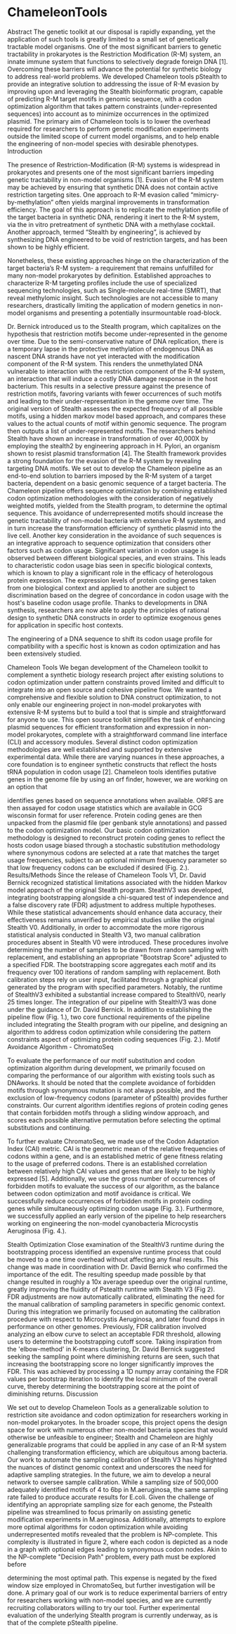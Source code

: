 # ChameleonTools
Abstract
The genetic toolkit at our disposal is rapidly expanding, yet the application of such tools is greatly limited to a small set of genetically tractable model organisms. One of the most significant barriers to genetic tractability in prokaryotes is the Restriction Modification (R-M) system, an innate immune system that functions to selectively degrade foreign DNA [1]. Overcoming these barriers will advance the potential for synthetic biology to address real-world problems. We developed Chameleon tools pStealth to provide an integrative solution to addressing the issue of R-M evasion by improving upon and leveraging the Stealth bioinformatic program, capable of predicting R-M target motifs in genomic sequence, with a codon optimization algorithm that takes pattern constraints (under-represented sequences) into account as to minimize occurrences in the optimized plasmid. The primary aim of Chameleon tools is to lower the overhead required for researchers to perform genetic modification experiments outside the limited scope of current model organisms, and to help enable the engineering of non-model species with desirable phenotypes.
Introduction

The presence of Restriction-Modification (R-M) systems is widespread in prokaryotes and presents one of the most significant barriers impeding genetic tractability in non-model organisms [1]. Evasion of the R-M system may be achieved by ensuring that synthetic DNA does not contain active restriction targeting sites. One approach to R-M evasion called “mimicry-by-methylation” often yields marginal improvements in transformation efficiency. The goal of this approach is to replicate the methylation profile of the target bacteria in synthetic DNA, rendering it inert to the R-M system, via the in vitro pretreatment of synthetic DNA with a methylase cocktail. Another approach, termed “Stealth by engineering”, is achieved by synthesizing DNA engineered to be void of restriction targets, and has been shown to be highly efficient.

Nonetheless, these existing approaches hinge on the characterization of the target bacteria’s R-M system- a requirement that remains unfulfilled for many non-model prokaryotes by definition. Established approaches to characterize R-M targeting profiles include the use of specialized sequencing technologies, such as Single-molecule real-time (SMRT), that reveal methylomic insight. Such technologies are not accessible to many researchers, drastically limiting the application of modern genetics in non-model organisms and presenting a potentially insurmountable road-block.

Dr. Bernick introduced us to the Stealth program, which capitalizes on the hypothesis that restriction motifs become under-represented in the genome over time. Due to the semi-conservative nature of DNA replication, there is a temporary lapse in the protective methylation of endogenous DNA as nascent DNA strands have not yet interacted with the modification component of the R-M system. This renders the unmethylated DNA vulnerable to interaction with the restriction component of the R-M system, an interaction that will induce a costly DNA damage response in the host bacterium. This results in a selective pressure against the presence of restriction motifs, favoring variants with fewer occurrences of such motifs and leading to their under-representation in the genome over time.
The original version of Stealth assesses the expected frequency of all possible motifs, using a hidden markov model based approach, and compares these values to the actual counts of motif within genomic sequence. The program then outputs a list of under-represented motifs. The researchers behind Stealth have shown an increase in transformation of over 40,000X by employing the stealth2 by engineering approach in H. Pylori, an organism shown to resist plasmid transformation [4].
 The Stealth framework provides a strong foundation for the evasion of the R-M system by revealing targeting DNA motifs. We set out to develop the Chameleon pipeline as an end-to-end solution to barriers imposed by the R-M system of a target bacteria, dependent on a basic genomic sequence of a target bacteria. The Chameleon pipeline offers sequence optimization by combining established codon optimization methodologies with the consideration of negatively weighted motifs, yielded from the Stealth program, to determine the optimal sequence. This avoidance of underrepresented motifs should increase the genetic tractability of non-model bacteria with extensive R-M systems, and in turn increase the transformation efficiency of synthetic plasmid into the live cell. Another key consideration in the avoidance of such sequences is an integrative approach to sequence optimization that considers other factors such as codon usage.
Significant variation in codon usage is observed between different biological species, and even strains. This leads to characteristic codon usage bias seen in specific biological contexts, which is known to play a significant role in the efficacy of heterologous protein expression. The expression levels of protein coding genes taken from one biological context and applied to another are subject to discrimination based on the degree of concordance in codon usage with the host's baseline codon usage profile. Thanks to developments in DNA synthesis, researchers are now able to apply the principles of rational design to synthetic DNA constructs in order to optimize exogenous genes for application in specific host contexts.
 
 The engineering of a DNA sequence to shift its codon usage profile for compatibility with a specific host is known as codon optimization and has been extensively studied.
 
Chameleon Tools
 We began development of the Chameleon toolkit to complement a synthetic biology research project after
 existing solutions to codon optimization under pattern constraints proved limited and difficult to integrate
 into an open source and cohesive pipeline flow. We wanted a comprehensive and flexible solution to
 DNA construct optimization, to not only enable our engineering project in non-model prokaryotes with
 extensive R-M systems but to build a tool that is simple and straightforward for anyone to use. This open
 source toolkit simplifies the task of enhancing plasmid sequences for efficient transformation and
 expression in non-model prokaryotes, complete with a straightforward command line interface (CLI) and
 accessory modules.
 Several distinct codon optimization methodologies are well established and supported by extensive experimental data. While there are varying nuances in these approaches, a core foundation is to engineer synthetic constructs that reflect the hosts tRNA population in codon usage [2]. Chameleon tools identifies putative genes in the genome file by using an orf finder, however, we are working on an option that

 identifies genes based on sequence annotations when available. ORFS are then assayed for codon usage statistics which are available in GCG wisconsin format for user reference. Protein coding genes are then unpacked from the plasmid file (per genbank style annotations) and passed to the codon optimization model. Our basic codon optimization methodology is designed to reconstruct protein coding genes to reflect the hosts codon usage biased through a stochastic substitution methodology where synonymous codons are selected at a rate that matches the target usage frequencies, subject to an optional minimum frequency parameter so that low frequency codons can be excluded if desired (Fig. 2.).
Results/Methods
Since the release of Chameleon Tools V1, Dr. David Bernick recognized statistical limitations associated with the hidden Markov model approach of the original Stealth program. StealthV3 was developed, integrating bootstrapping alongside a chi-squared test of independence and a false discovery rate (FDR) adjustment to address multiple hypotheses. While these statistical advancements should enhance data accuracy, their effectiveness remains unverified by empirical studies unlike the original Stealth V0. Additionally, in order to accommodate the more rigorous statistical analysis conducted in Stealth V3, two manual calibration procedures absent in Stealth V0 were introduced. These procedures involve determining the number of samples to be drawn from random sampling with replacement, and establishing an appropriate "Bootstrap Score" adjusted to a specified FDR. The bootstrapping score aggregates each motif and its frequency over 100 iterations of random sampling with replacement. Both calibration steps rely on user input, facilitated through a graphical plot generated by the program with specified parameters. Notably, the runtime of StealthV3 exhibited a substantial increase compared to StealthV0, nearly 25 times longer. The integration of our pipeline with StealthV3 was done under the guidance of Dr. David Bernick.
In addition to establishing the pipeline flow (Fig. 1.), two core functional requirements of the pipeline included integrating the Stealth program with our pipeline, and designing an algorithm to address codon optimization while considering the pattern constraints aspect of optimizing protein coding sequences (Fig. 2.).
Motif Avoidance Algorithm - ChromatoSeq

To evaluate the performance of our motif substitution and codon optimization algorithm during development, we primarily focused on comparing the performance of our algorithm with existing tools such as DNAworks. It should be noted that the complete avoidance of forbidden motifs through synonymous mutation is not always possible, and the exclusion of low-frequency codons (parameter of pStealth) provides further constraints. Our current algorithm identifies regions of protein coding genes that contain forbidden motifs through a sliding window approach, and scores each possible alternative permutation before selecting the optimal substitutions and continuing.

  To further evaluate ChromatoSeq, we made use of the Codon Adaptation Index (CAI) metric. CAI is the geometric mean of the relative frequencies of codons within a gene, and is an established metric of gene fitness relating to the usage of preferred codons. There is an established correlation between relatively high CAI values and genes that are likely to be highly expressed [5]. Additionally, we use the gross number of occurrences of forbidden motifs to evaluate the success of our algorithm, as the balance between codon optimization and motif avoidance is critical. We successfully reduce occurrences of forbidden motifs in protein coding genes while simultaneously optimizing codon usage (Fig. 3.). Furthermore, we successfully applied an early version of the pipeline to help researchers working on engineering the non-model cyanobacteria Microcystis Aeruginosa (Fig. 4.).

 Stealth Optimization
Close examination of the StealthV3 runtime during the bootstrapping process identified an expensive runtime process that could be moved to a one time overhead without affecting any final results. This change was made in coordination with Dr. David Bernick who confirmed the importance of the edit. The resulting speedup made possible by that change resulted in roughly a 10x average speedup over the original runtime, greatly improving the fluidity of Pstealth runtime with Stealth V3 (Fig 2).
FDR adjustments are now automatically calibrated, eliminating the need for the manual calibration of sampling parameters in specific genomic context. During this integration we primarily focused on automating the calibration procedure with respect to Microcystis Aeruginosa, and later found drops in performance on other genomes. Previously, FDR calibration involved analyzing an elbow curve to select an acceptable FDR threshold, allowing users to determine the bootstrapping cutoff score. Taking inspiration from the 'elbow-method' in K-means clustering, Dr. David Bernick suggested seeking the sampling point where diminishing returns are seen, such that increasing the bootstrapping score no longer significantly improves the FDR. This was achieved by processing a 1D numpy array containing the FDR values per bootstrap iteration to identify the local minimum of the overall curve, thereby determining the bootstrapping score at the point of diminishing returns.
Discussion

We set out to develop Chameleon Tools as a generalizable solution to restriction site avoidance and codon optimization for researchers working in non-model prokaryotes. In the broader scope, this project opens the design space for work with numerous other non-model bacteria species that would otherwise be unfeasible to engineer; Stealth and Chameleon are highly generalizable programs that could be applied in any case of an R-M system challenging transformation efficiency, which are ubiquitous among bacteria.
Our work to automate the sampling calibration of Stealth V3 has highlighted the nuances of distinct genomic context and underscores the need for adaptive sampling strategies. In the future, we aim to develop a neural network to oversee sample calibration. While a sampling size of 500,000 adequately identified motifs of 4 to 6bp in M.aeruginosa, the same sampling rate failed to produce accurate results for E.coli. Given the challenge of identifying an appropriate sampling size for each genome, the Pstealth pipeline was streamlined to focus primarily on assisting genetic modification experiments in M.aeruginosa. Additionally, attempts to explore more optimal algorithms for codon optimization while avoiding underrepresented motifs revealed that the problem is NP-complete. This complexity is illustrated in figure 2, where each codon is depicted as a node in a graph with optional edges leading to synonymous codon nodes. Akin to the NP-complete "Decision Path" problem, every path must be explored before
 
determining the most optimal path. This expense is negated by the fixed window size employed in ChromatoSeq, but further investigation will be done.
A primary goal of our work is to reduce experimental barriers of entry for researchers working with non-model species, and we are currently recruiting collaborators willing to try our tool. Further experimental evaluation of the underlying Stealth program is currently underway, as is that of the complete pStealth pipeline.
